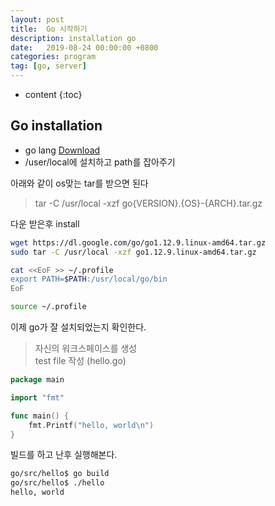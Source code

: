 ```yaml
---
layout: post
title:  Go 시작하기
description: installation go
date:   2019-08-24 00:00:00 +0800
categories: program
tag: [go, server]
---
```


* content
{:toc}

## Go installation

* go lang  [Download](https://golang.org/dl/)
* /user/local에 설치하고 path를 잡아주기

아래와 같이 os맞는 tar를 받으면 된다

> tar -C /usr/local -xzf go{VERSION}.{OS}-{ARCH}.tar.gz

다운 받은후 install

``` bash
wget https://dl.google.com/go/go1.12.9.linux-amd64.tar.gz
sudo tar -C /usr/local -xzf go1.12.9.linux-amd64.tar.gz
```

```bash
cat <<EoF >> ~/.profile 
export PATH=$PATH:/usr/local/go/bin
EoF
```

``` bash
source ~/.profile
```

이제 go가 잘 설치되었는지 확인한다.
> 자신의 워크스페이스를 생성  
test file 작성 (hello.go)  

``` go
package main

import "fmt"

func main() {
    fmt.Printf("hello, world\n")
}
```

빌드를 하고 난후 실행해본다.

``` bash
go/src/hello$ go build
go/src/hello$ ./hello
hello, world
```

